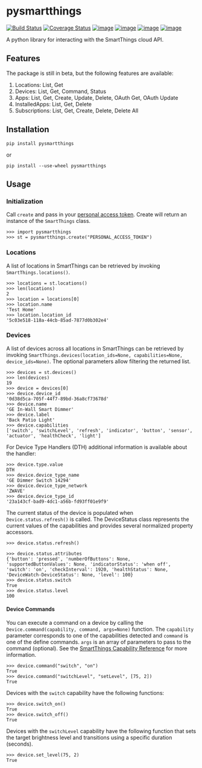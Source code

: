 # pysmartthings
[![Build Status](https://travis-ci.org/andrewsayre/pysmartthings.svg?branch=master)](https://travis-ci.org/andrewsayre/pysmartthings)
[![Coverage Status](https://coveralls.io/repos/github/andrewsayre/pysmartthings/badge.svg?branch=master)](https://coveralls.io/github/andrewsayre/pysmartthings?branch=master)
[![image](https://img.shields.io/pypi/v/pysmartthings.svg)](https://pypi.org/project/pysmartthings/)
[![image](https://img.shields.io/pypi/pyversions/pysmartthings.svg)](https://pypi.org/project/pysmartthings/)
[![image](https://img.shields.io/pypi/l/pysmartthings.svg)](https://pypi.org/project/pysmartthings/)
[![image](https://img.shields.io/badge/Reviewed_by-Hound-8E64B0.svg)](https://houndci.com)

A python library for interacting with the SmartThings cloud API.
## Features
The package is still in beta, but the following features are available:
1. Locations: List, Get
2. Devices: List, Get, Command, Status
3. Apps: List, Get, Create, Update, Delete, OAuth Get, OAuth Update
4. InstalledApps: List, Get, Delete
5. Subscriptions: List, Get, Create, Delete, Delete All  
## Installation
```commandline
pip install pysmartthings
```
or
```commandline
pip install --use-wheel pysmartthings
```
## Usage
### Initialization
Call `create` and pass in your [personal access token](https://account.smartthings.com/tokens).  Create will return an instance of the `SmartThings` class.
```
>>> import pysmartthings
>>> st = pysmartthings.create("PERSONAL_ACCESS_TOKEN")
```
### Locations
A list of locations in SmartThings can be retrieved by invoking `SmartThings.locations()`.
```
>>> locations = st.locations()
>>> len(locations)
2
>>> location = locations[0]
>>> location.name
'Test Home'
>>> location.location_id
'5c03e518-118a-44cb-85ad-7877d0b302e4' 
```
### Devices
A list of devices across all locations in SmartThings can be retrieved by invoking `SmartThings.devices(location_ids=None, capabilities=None, device_ids=None)`.  The optional parameters allow filtering the returned list.  
```
>>> devices = st.devices()
>>> len(devices)
19
>>> device = devices[0]
>>> device.device_id
'0d38d5ca-705f-44f7-89bd-36a8cf73678d'
>>> device.name
'GE In-Wall Smart Dimmer'
>>> device.label
'Back Patio Light'
>>> device.capabilities
['switch', 'switchLevel', 'refresh', 'indicator', 'button', 'sensor', 'actuator', 'healthCheck', 'light']
```
For Device Type Handlers (DTH) additional information is available about the handler:
```
>>> device.type.value
DTH
>>> device.device_type_name
'GE Dimmer Switch 14294'
>>> device.device_type_network
'ZWAVE'
>>> device.device_type_id
'23a143cf-bad9-4dc1-a56b-fd93ff01e9f9'
```
The current status of the device is populated when `Device.status.refresh()` is called.  The DeviceStatus class represents the current values of the capabilities and provides several normalized property accessors.
```
>>> device.status.refresh()

>>> device.status.attributes
{'button': 'pressed', 'numberOfButtons': None, 'supportedButtonValues': None, 'indicatorStatus': 'when off', 'switch': 'on', 'checkInterval': 1920, 'healthStatus': None, 'DeviceWatch-DeviceStatus': None, 'level': 100}
>>> device.status.switch
True
>>> device.status.level
100
```
#### Device Commands
You can execute a command on a device by calling the `Device.command(capability, command, args=None)` function.  The `capability` parameter corresponds to one of the capabilities detected and `command` is one of the define commands. `args` is an array of parameters to pass to the command (optional).  See the [SmartThings Capability Reference](https://smartthings.developer.samsung.com/develop/api-ref/capabilities.html) for more information.
```
>>> device.command("switch", "on")
True
>>> device.command("switchLevel", "setLevel", [75, 2])
True
```
Devices with the `switch` capability have the following functions:
```
>>> device.switch_on()
True
>>> device.switch_off()
True
```
Devices with the `switchLevel` capability have the following function that sets the target brightness level and transitions using a specific duration (seconds).
```
>>> device.set_level(75, 2)
True
```